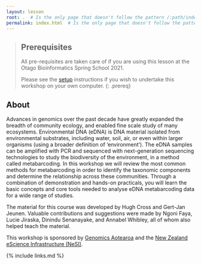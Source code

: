 ```yaml
---
layout: lesson
root: .  # Is the only page that doesn't follow the pattern /:path/index.html
permalink: index.html  # Is the only page that doesn't follow the pattern /:path/index.html
---
```


> ## Prerequisites
>
> All pre-requisites are taken care of if you are using this lesson at the Otago Bioinformatics Spring School 2021.
>
> Please see the [setup](setup.md) instructions if you wish to undertake this workshop on your own computer.
{: .prereq}

## About

Advances in genomics over the past decade have greatly expanded the breadth of community ecology, and enabled fine scale study of many ecosystems. Environmental DNA (eDNA) is DNA material isolated from environmental substrates, including water, soil, air, or even within larger organisms (using a broader definition of ‘environment’). The eDNA samples can be amplified with PCR and sequenced with next-generation sequencing technologies to study the biodiversity of the environment, in a method called metabarcoding. In this workshop we will review the most common methods for metabarcoding in order to identify the taxonomic components and determine the relationship across these communities. Through a combination of demonstration and hands-on practicals, you will learn the basic concepts and core tools needed to analyse eDNA metabarcoding data for a wide range of studies.

The material for this course was developed by Hugh Cross and Gert-Jan Jeunen. Valuable contributions and suggestions were made by Ngoni Faya, Lucie Jiraska, Dinindu Senanayake, and Annabel Whibley, all of whom also helped teach the material.

This workshop is sponsored by <a href="https://www.genomics-aotearoa.org.nz/" target="_blank" rel="noopener noreferrer">Genomics Aotearoa</a> and the <a href="https://www.nesi.org.nz/" target="_blank" rel="noopener noreferrer">New Zealand eScience Infrastructure (NeSI)</a>. 




{% include links.md %}
